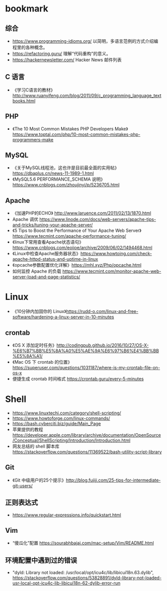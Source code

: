 # bookmark

## 综合

* https://www.programming-idioms.org/ 以简明，多语言范例的方式介绍编程里的各种概念。
* https://refactoring.guru/ 理解“代码重构”的意义。
* https://hackernewsletter.com/ Hacker News 邮件列表

## C 语言

* 《学习C语言的教材》http://www.ruanyifeng.com/blog/2011/09/c_programming_language_textbooks.html

## PHP

* 《The 10 Most Common Mistakes PHP Developers Make》https://www.toptal.com/php/10-most-common-mistakes-php-programmers-make

## MySQL

* 《关于MySQL线程池，这也许是目前最全面的实用帖》https://dbaplus.cn/news-11-1989-1.html
* 《MySQL5.6 PERFORMANCE_SCHEMA 说明》https://www.cnblogs.com/zhoujinyi/p/5236705.html

## Apache

* 《加速PHP的ECHO》 http://www.laruence.com/2011/02/13/1870.html
* Apache 调优 https://www.linode.com/docs/web-servers/apache-tips-and-tricks/tuning-your-apache-server/
* 《5 Tips to Boost the Performance of Your Apache Web Server》https://www.tecmint.com/apache-performance-tuning/
* 《linux下常用查看Apache状态语句》https://www.cnblogs.com/eoiioe/archive/2009/06/02/1494468.html
* 《Linux中检查Apache服务器状态》https://www.howtoing.com/check-apache-httpd-status-and-uptime-in-linux
* 《opcache参数配置优化详解》https://mhl.xyz/Php/opcache.html
* 如何监控 Apache 的负载 https://www.tecmint.com/monitor-apache-web-server-load-and-page-statistics/

# Linux

* 《10分钟内加固你的 Linux》https://rudd-o.com/linux-and-free-software/hardening-a-linux-server-in-10-minutes

## crontab

* 《OS X 添加定时任务》http://codingpub.github.io/2016/10/27/OS-X-%E6%B7%BB%E5%8A%A0%E5%AE%9A%E6%97%B6%E4%BB%BB%E5%8A%A1/
* 《Mac OS 下 crontab 的位置》https://superuser.com/questions/1031187/where-is-my-crontab-file-on-os-x
* 便捷生成 crontab 时间格式 https://crontab.guru/every-5-minutes

# Shell

* https://www.linuxtechi.com/category/shell-scripting/
* https://www.howtoforge.com/linux-commands/
* https://bash.cyberciti.biz/guide/Main_Page
* 苹果提供的教程 https://developer.apple.com/library/archive/documentation/OpenSource/Conceptual/ShellScripting/Introduction/Introduction.html
* 网友总结的 shell 脚本库 https://stackoverflow.com/questions/11369522/bash-utility-script-library

## Git

* 《Git 中级用户的25个提示》http://blog.fujiji.com/25-tips-for-intermediate-git-users/

## 正则表达式

* https://www.regular-expressions.info/quickstart.html

## Vim

* “傻瓜化”配置 https://sourabhbajaj.com/mac-setup/Vim/README.html

## 环境配置中遇到过的错误

* "dyld: Library not loaded: /usr/local/opt/icu4c/lib/libicui18n.63.dylib", https://stackoverflow.com/questions/53828891/dyld-library-not-loaded-usr-local-opt-icu4c-lib-libicui18n-62-dylib-error-run
